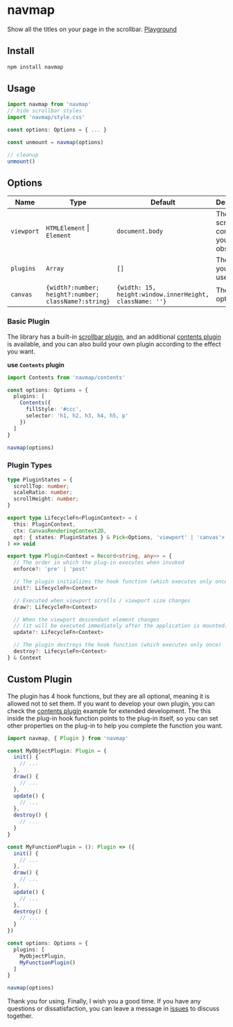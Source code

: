 # navmap

Show all the titles on your page in the scrollbar. [Playground](https://libondev.github.io/navmap)

## Install

```sh
npm install navmap
```

## Usage

```ts
import navmap from 'navmap'
// hide scrollbar styles
import 'navmap/style.css'

const options: Options = { ... }

const unmount = navmap(options)

// cleanup
unmount()
```

## Options
| Name | Type | Default | Description |
| --- | --- | --- | --- |
| `viewport` | `HTMLElement` \| `Element` | `document.body` | The scrolling container you want to observe. |
| `plugins` | `Array` | `[]` | The plugins you want to use. |
| `canvas` | `{width?:number; height?:number; className?:string}` | `{width: 15, height:window.innerHeight, className: ''}` | The canvas options. |

### Basic Plugin

The library has a built-in [scrollbar plugin](https://github.com/libondev/navmap/blob/main/src/plugins/scrollbar.ts), and an additional [contents plugin](https://github.com/libondev/navmap/blob/main/src/plugins/Contents.ts) is available, and you can also build your own plugin according to the effect you want.

**use `Contents` plugin**
```ts
import Contents from 'navmap/contents'

const options: Options = {
  plugins: [
    Contents({
      fillStyle: '#ccc',
      selector: 'h1, h2, h3, h4, h5, p'
    })
  ]
}

navmap(options)
```

### Plugin Types
```ts
type PluginStates = {
  scrollTop: number;
  scaleRatio: number;
  scrollHeight: number;
}

export type LifecycleFn<PluginContext> = (
  this: PluginContext,
  ctx: CanvasRenderingContext2D,
  opt: { states: PluginStates } & Pick<Options, 'viewport' | 'canvas'>
) => void

export type Plugin<Context = Record<string, any>> = {
  // The order in which the plug-in executes when invoked
  enforce?: 'pre' | 'post'

  // The plugin initializes the hook function (which executes only once)
  init?: LifecycleFn<Context>

  // Executed when viewport scrolls / viewport size changes
  draw?: LifecycleFn<Context>

  // When the viewport descendant element changes
  // (it will be executed immediately after the application is mounted)
  update?: LifecycleFn<Context>

  // The plugin destroys the hook function (which executes only once)
  destroy?: LifecycleFn<Context>
} & Context
```

## Custom Plugin

The plugin has 4 hook functions, but they are all optional, meaning it is allowed not to set them. If you want to develop your own plugin, you can check the [contents plugin](https://github.com/libondev/navmap/blob/main/src/plugins/contents.ts) example for extended development. The this inside the plug-in hook function points to the plug-in itself, so you can set other properties on the plug-in to help you complete the function you want.

```ts
import navmap, { Plugin } from 'navmap'

const MyObjectPlugin: Plugin = {
  init() {
    // ...
  },
  draw() {
    // ...
  },
  update() {
    // ...
  },
  destroy() {
    // ...
  }
}

const MyFunctionPlugin = (): Plugin => ({
  init() {
    // ...
  },
  draw() {
    // ...
  },
  update() {
    // ...
  },
  destroy() {
    // ...
  }
})

const options: Options = {
  plugins: [
    MyObjectPlugin,
    MyFunctionPlugin()
  ]
}

navmap(options)
```

Thank you for using. Finally, I wish you a good time. If you have any questions or dissatisfaction, you can leave a message in [issues](https://github.com/libondev/navmap/issues) to discuss together.
